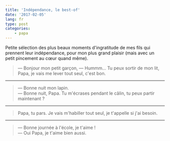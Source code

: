 ```yaml
---
title: 'Indépendance, le best-of'
date: '2017-02-05'
lang: fr
type: post
categories:
    - papa
---
```


Petite sélection des plus beaux moments d'ingratitude de mes fils qui prennent leur indépendance, pour mon plus grand plaisir (mais avec un petit pincement au cœur quand même).

<!-- more -->

> — Bonjour mon petit garçon, 
> — Hummm… Tu peux sortir de mon lit, Papa, je vais me lever tout seul, c'est bon.

***

> — Bonne nuit mon lapin.  
> — Bonne nuit, Papa. Tu m'écrases pendant le câlin, tu peux partir maintenant ?

***

> Papa, tu pars. Je vais m'habiller tout seul, je t'appelle si j'ai besoin.

***

> — Bonne journée à l'école, je t'aime !  
> — Oui Papa, je t'aime bien aussi.

